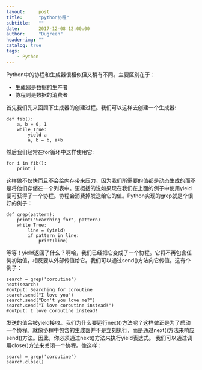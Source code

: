 ```yaml
---
layout:     post
title:      "python协程"
subtitle:   ""
date:       2017-12-08 12:00:00
author:     "Dugreen"
header-img: ""
catalog: true
tags:
    - Python
---
```


Python中的协程和生成器很相似但又稍有不同。主要区别在于：

* 生成器是数据的生产者
* 协程则是数据的消费者

首先我们先来回顾下生成器的创建过程。我们可以这样去创建一个生成器:

    def fib():
        a, b = 0, 1
        while True:
            yield a
            a, b = b, a+b

然后我们经常在for循环中这样使用它:

    for i in fib():
        print i

这样做不仅快而且不会给内存带来压力，因为我们所需要的值都是动态生成的而不是将他们存储在一个列表中。更概括的说如果现在我们在上面的例子中使用yield便可获得了一个协程。协程会消费掉发送给它的值。Python实现的grep就是个很好的例子：

    def grep(pattern):
        print("Searching for", pattern)
        while True:
            line = (yield)
            if pattern in line:
                print(line)

等等！yield返回了什么？啊哈，我们已经把它变成了一个协程。它将不再包含任何初始值，相反要从外部传值给它。我们可以通过send()方法向它传值。这有个例子：

    search = grep('coroutine')
    next(search)
    #output: Searching for coroutine
    search.send("I love you")
    search.send("Don't you love me?")
    search.send("I love coroutine instead!")
    #output: I love coroutine instead!

发送的值会被yield接收。我们为什么要运行next()方法呢？这样做正是为了启动一个协程。就像协程中包含的生成器并不是立刻执行，而是通过next()方法来响应send()方法。因此，你必须通过next()方法来执行yield表达式。
我们可以通过调用close()方法来关闭一个协程。像这样：

    search = grep('coroutine')
    search.close()
